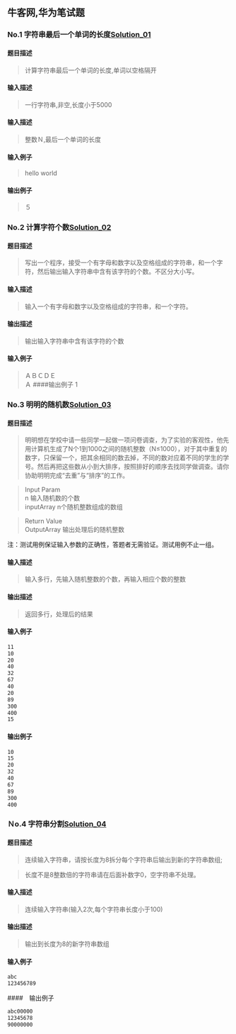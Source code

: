 牛客网,华为笔试题
---

### No.1 字符串最后一个单词的长度[Solution_01](Solution_01.cpp)
#### 题目描述
> 计算字符串最后一个单词的长度,单词以空格隔开
#### 输入描述
> 一行字符串,非空,长度小于5000
#### 输入描述
> 整数Ｎ,最后一个单词的长度
#### 输入例子
> hello world
#### 输出例子
> ５

### No.2 计算字符个数[Solution_02](Solution_02.cpp)
#### 题目描述
> 写出一个程序，接受一个有字母和数字以及空格组成的字符串，和一个字符，然后输出输入字符串中含有该字符的个数。不区分大小写。
#### 输入描述
> 输入一个有字母和数字以及空格组成的字符串，和一个字符。
#### 输出描述
> 输出输入字符串中含有该字符的个数
#### 输入例子
> ＡＢＣＤＥ  
> Ａ
####输出例子
> 1

### No.3 明明的随机数[Solution_03](Solution_03.cpp)
#### 题目描述
> 明明想在学校中请一些同学一起做一项问卷调查，为了实验的客观性，他先用计算机生成了N个1到1000之间的随机整数（N≤1000），对于其中重复的数字，只保留一个，把其余相同的数去掉，不同的数对应着不同的学生的学号。然后再把这些数从小到大排序，按照排好的顺序去找同学做调查。请你协助明明完成“去重”与“排序”的工作。  

> Input Param   
  n     输入随机数的个数     
  inputArray      n个随机整数组成的数组 
     
> Return Value  
  OutputArray    输出处理后的随机整数
 
 注：测试用例保证输入参数的正确性，答题者无需验证。测试用例不止一组。
 
#### 输入描述
> 输入多行，先输入随机整数的个数，再输入相应个数的整数
#### 输出描述
> 返回多行，处理后的结果
#### 输入例子
```html
11
10
20
40
32
67
40
20
89
300
400
15
```
#### 输出例子
```html
10
15
20
32
40
67
89
300
400
```

### Ｎo.4 字符串分割[Solution_04](Solution_04.cpp)
#### 题目描述
> 连续输入字符串，请按长度为8拆分每个字符串后输出到新的字符串数组;

> 长度不是8整数倍的字符串请在后面补数字0，空字符串不处理。 

#### 输入描述
> 连续输入字符串(输入2次,每个字符串长度小于100)
#### 输出描述
> 输出到长度为8的新字符串数组
#### 输入例子
```html
abc
123456789
```
####　输出例子
```html
abc00000
12345678
90000000
```